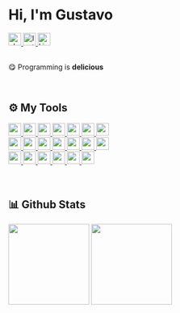 <h1 align="left"> Hi, I'm Gustavo</h1>

<div align="left">
  <a href="https://www.youtube.com/watch?v=dQw4w9WgXcQ&ab_channel=RickAstley" target="_blank">
    <img height="25px" src="https://img.shields.io/badge/-about me-%23fff?style=for-the-badge&logo=&logoColor=white" alt="about me">
  <a href="https://www.instagram.com/gustavolitter/" target="_blank">
    <img height="25px" src="https://img.shields.io/badge/-instagram-%23E4405F?style=for-the-badge&logo=instagram&logoColor=white" alt="Instagram">
  </a>
  <a href="https://www.linkedin.com/in/gustavo-litter-6ab24b191/" target="_blank">
    <img height="25px" src="https://img.shields.io/badge/-linkedin-%230e76a8?style=for-the-badge&logo=linkedin&logoColor=white" alt="Linkedin" />
  </a>
</div>

</br>
  <p>😋 Programming is <b>delicious</b></p>
</br>

## ⚙️ My Tools
<div align="left">
  <div>
    <a href="https://www.typescriptlang.org/" target="_blank">
      <img height="25px" src="https://img.shields.io/badge/-typescript-%23007ACC?style=for-the-badge&logo=typescript&logoColor=white"/>
    </a>
    <a href="https://nodejs.org/en" target="_blank">
      <img height="25px" src="https://img.shields.io/badge/-node.js-%283CD29?style=for-the-badge&logo=node.js&logoColor=white"/>
    </a>
    <a href="https://nestjs.com/" target="_blank">
      <img height="25px" src="https://img.shields.io/badge/-nest-%23DF234F?style=for-the-badge&logo=nestjs&logoColor=white"/>
    </a>
    <a href="https://expressjs.com/pt-br/" target="_blank">
      <img height="25px" src="https://img.shields.io/badge/-express.js-%23000000?style=for-the-badge&logo=express&logoColor=white"/>
    </a>
    <a href="https://www.php.net/" target="_blank">
      <img height="25px" src="https://img.shields.io/badge/-php-%236181B6?style=for-the-badge&logo=php&logoColor=white"/>
    </a>
    <a href="https://getcomposer.org/" target="_blank">
      <img height="25px" src="https://img.shields.io/badge/-composer-%23895730?style=for-the-badge&logo=composer&logoColor=white"/>
    </a>
    <a href="https://www.postgresql.org/" target="_blank">
      <img height="25px" src="https://img.shields.io/badge/-postgres-%23336791?style=for-the-badge&logo=postgresql&logoColor=white"/>
    </a>
  </div>
  <div>
    <a href="https://www.mysql.com/" target="_blank">
      <img height="25px" src="https://img.shields.io/badge/-mysql-%23035B81?style=for-the-badge&logo=mysql&logoColor=white"/>
    </a>
    <a href="https://react.dev/" target="_blank">
      <img height="25px" src="https://img.shields.io/badge/-react.js-%235DCEED?style=for-the-badge&logo=react&logoColor=white"/>
    </a>
    <a href="https://nextjs.org/" target="_blank">
      <img height="25px" src="https://img.shields.io/badge/-next.js-%23000000?style=for-the-badge&logo=next.js&logoColor=white"/>
    </a>
    <a href="https://tailwindcss.com/" target="_blank">
      <img height="25px" src="https://img.shields.io/badge/-tailwindcss-%2338B2AC?style=for-the-badge&logo=tailwindcss&logoColor=white"/>
    </a>
    <a href="https://jestjs.io/pt-BR/" target="_blank">
      <img height="25px" src="https://img.shields.io/badge/-jest-%23753A4D?style=for-the-badge&logo=jest&logoColor=white"/>
    </a>
    <a href="https://kafka.apache.org/" target="_blank">
      <img height="25px" src="https://img.shields.io/badge/-kafka-%23231F20?style=for-the-badge&logo=apachekafka&logoColor=white"/>
    </a>
    <a href="https://graphql.org/" target="_blank">
      <img height="25px" src="https://img.shields.io/badge/-graphql-%23E434AA?style=for-the-badge&logo=graphql&logoColor=white"/>
    </a>
  </div>
  <div>
    <a href="https://discord.js.org/" target="_blank">
      <img height="25px" src="https://img.shields.io/badge/-discord.js-%230C0C14?style=for-the-badge&logo=discord&logoColor=white"/>
    </a>
    <a href="https://yarnpkg.com/" target="_blank">
      <img height="25px" src="https://img.shields.io/badge/-yarn-%232C8EBB?style=for-the-badge&logo=yarn&logoColor=white"/>
    </a>
    <a href="https://www.terraform.io/" target="_blank">
      <img height="25px" src="https://img.shields.io/badge/-terraform-%235C4EE5?style=for-the-badge&logo=terraform&logoColor=white"/>
    </a>
    <a href="https://www.tensorflow.org/?hl=pt-br" target="_blank">
      <img height="25px" src="https://img.shields.io/badge/-tensorflow-%23FF6F00?style=for-the-badge&logo=tensorflow&logoColor=white"/>
    </a>
    <a href="https://www.microsoft.com/pt-br/windows/" target="_blank">
      <img height="25px" src="https://img.shields.io/badge/-windows-%2300ADEF?style=for-the-badge&logo=windows&logoColor=white"/>
    </a>
    <a href="https://code.visualstudio.com/" target="_blank">
      <img height="25px" src="https://img.shields.io/badge/-visual studio code-%23007ACC?style=for-the-badge&logo=visualstudiocode&logoColor=white"/> 
    </a>
  </div>
</div>
</br></br>


## 📊 Github Stats
<div align="left">
  <img height="160em" 
       src="https://github-readme-stats.vercel.app/api?username=Gurtinho&show_icons=true&theme=radical&include_all_commits=true&count_private=true"/>
  <img height="160em" 
       src="https://github-readme-stats.vercel.app/api/top-langs/?username=Gurtinho&layout=compact&langs_count=7&theme=radical"/>
</div>
</br>
